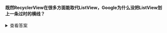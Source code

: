 #### 既然RecyclerView在很多方面能取代ListView，Google为什么没把ListView划上一条过时的横线？

<details>
<summary>查看答案</summary>
<pre>
参考答案
ListView采用的是RecyclerBin的回收机制,在一些轻量级的List显示时效率更高.

补充答案
ListView采用的是RecyclerBin的回收机制在一些轻量级的List时效率更高。
在处理少量数据使用 ListView
在处理大量数据的时候使用 RecyclerView
</pre>
</details>